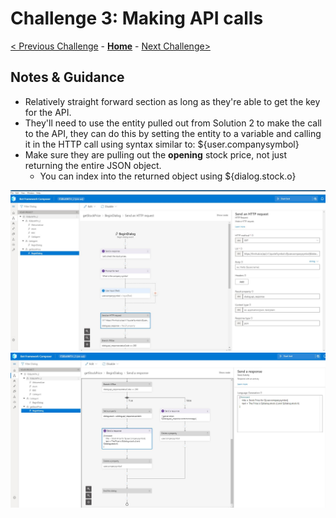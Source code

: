 # Challenge 3: Making API calls

[< Previous Challenge](./Solution-2.md) - **[Home](./Readme.md)** - [Next Challenge>](./Solution-4.md)

## Notes & Guidance
- Relatively straight forward section as long as they're able to get the key for the API. 
- They'll need to use the entity pulled out from Solution 2 to make the call to the API, they can do this by setting the entity to a variable and calling it in the HTTP call using syntax similar to: ${user.companysymbol}
- Make sure they are pulling out the **opening** stock price, not just returning the entire JSON object.
   - You can index into the returned object using ${dialog.stock.o}

![Sample logic 1](./Images/Ch3-1.JPG)
![Sample logic 1](./Images/Ch3-2.JPG)

